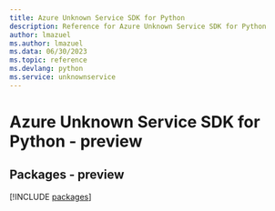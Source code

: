 ```yaml
---
title: Azure Unknown Service SDK for Python
description: Reference for Azure Unknown Service SDK for Python
author: lmazuel
ms.author: lmazuel
ms.data: 06/30/2023
ms.topic: reference
ms.devlang: python
ms.service: unknownservice
---
```

# Azure Unknown Service SDK for Python - preview
## Packages - preview
[!INCLUDE [packages](unknown-service-index.md)]
